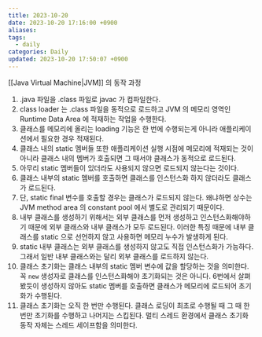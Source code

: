 ```yaml
---
title: 2023-10-20
date: 2023-10-20 17:16:00 +0900
aliases: 
tags:
  - daily
categories: Daily
updated: 2023-10-20 17:50:07 +0900
---
```


[[Java Virtual Machine|JVM]] 의 동작 과정

1. .java 파일을 .class 파일로 javac 가 컴파일한다.
2. class loader 는 .class 파일을 동적으로 로드하고 JVM 의 메모리 영역인 Runtime Data Area 에 적재하는 작업을 수행한다.
3. 클래스를 메모리에 올리는 loading 기능은 한 번에 수행되는게 아니라 애플리케이션에서 필요한 경우 적재된다.
4. 클래스 내의 static 멤버들 또한 애플리케이션 실행 시점에 메모리에 적재되는 것이 아니라 클래스 내의 멤버가 호출되면 그 때서야 클래스가 동적으로 로드된다.
5. 아무리 static 멤버들이 있더라도 사용되지 않으면 로드되지 않는다는 것이다.
6. 클래스 내부의 static 멤버를 호출하면 클래스를 인스턴스화 하지 않더라도 클래스가 로드된다.
7. 단, static final 변수를 호출할 경우는 클래스가 로드되지 않는다. 왜냐하면 상수는 JVM method area 의 constant pool 에서 별도로 관리되기 때문이다.
8. 내부 클래스를 생성하기 위해서는 외부 클래스를 먼저 생성하고 인스턴스화해야하기 때문에 외부 클래스와 내부 클래스가 모두 로드된다. 이러한 특징 때문에 내부 클래스를 static 으로 선언하지 않고 사용하면 메모리 누수가 발생하게 된다.
9. static 내부 클래스는 외부 클래스를 생성하지 않고도 직접 인스턴스화가 가능하다. 그래서 일반 내부 클래스와는 달리 외부 클래스를 로드하지 않는다.
10. 클래스 초기화는 클래스 내부의 static 멤버 변수에 값을 할당하는 것을 의미한다. 꼭 `new` 생성자로 클래스를 인스턴스화해야 초기화되는 것은 아니다. 6번에서 살펴봤듯이 생성하지 않아도 static 멤버를 호출하면 클래스가 메모리에 로드되어 초기화가 수행된다.
11. 클래스 초기화는 오직 한 번만 수행된다. 클래스 로딩이 최초로 수행될 때 그 때 한 번만 초기화를 수행하고 나머지는 스킵된다. 멀티 스레드 환경에서 클래스 초기화 동작 자체는 스레드 세이프함을 의미한다.
